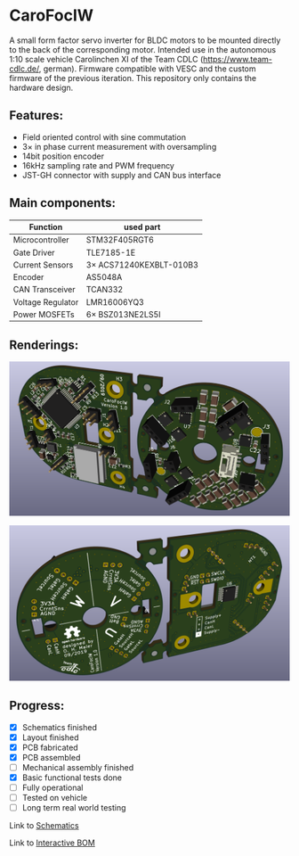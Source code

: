 # CaroFocIW
A small form factor servo inverter for BLDC motors to be mounted directly to the back of the corresponding motor. Intended use in the autonomous 1:10 scale vehicle Carolinchen XI of the Team CDLC (https://www.team-cdlc.de/, german). Firmware compatible with VESC and the custom firmware of the previous iteration. This repository only contains the hardware design.

## Features:
* Field oriented control with sine commutation
* 3× in phase current measurement with oversampling
* 14bit position encoder
* 16kHz sampling rate and PWM frequency
* JST-GH connector with supply and CAN bus interface

## Main components:
Function | used part
------------ | -------------
Microcontroller | STM32F405RGT6
Gate Driver | TLE7185-1E
Current Sensors | 3× ACS71240KEXBLT-010B3
Encoder | AS5048A
CAN Transceiver | TCAN332
Voltage Regulator | LMR16006YQ3
Power MOSFETs | 6× BSZ013NE2LS5I

## Renderings:

![PCB Rendering Front](https://raw.githubusercontent.com/qosch/CaroFocIW/master/Hardware/KiCad/CaroFocIw/Documentation/PictureFront.png)

![PCB Rendering Back](https://raw.githubusercontent.com/qosch/CaroFocIW/master/Hardware/KiCad/CaroFocIw/Documentation/PictureBack.png)

## Progress:
- [x] Schematics finished
- [x] Layout finished
- [x] PCB fabricated
- [x] PCB assembled
- [ ] Mechanical assembly finished
- [x] Basic functional tests done
- [ ] Fully operational
- [ ] Tested on vehicle
- [ ] Long term real world testing

Link to [Schematics](https://raw.githubusercontent.com/qosch/CaroFocIW/master/Hardware/KiCad/CaroFocIw/Documentation/Schematics.pdf)

Link to [Interactive BOM](http://htmlpreview.github.io/?https://github.com/qosch/CaroFocIW/blob/master/Hardware/KiCad/CaroFocIw/Documentation/BOM.html)

